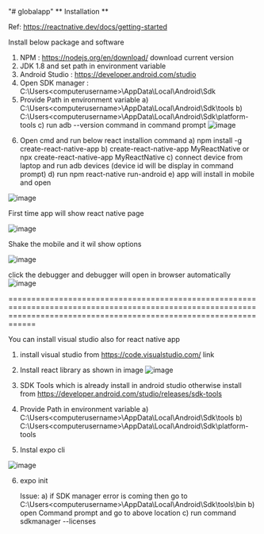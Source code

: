 "# globalapp" 
**
Installation **

Ref: https://reactnative.dev/docs/getting-started

Install below package and software
1. NPM : https://nodejs.org/en/download/ download  current version
2. JDK 1.8 and set path in environment variable
3. Android Studio : https://developer.android.com/studio
4. Open SDK manager : C:\Users\<computerusername>\AppData\Local\Android\Sdk
5. Provide Path in environment variable
  a)  C:\Users\<computerusername>\AppData\Local\Android\Sdk\tools
  b) C:\Users\<computerusername>\AppData\Local\Android\Sdk\platform-tools
  c) run adb --version command in command prompt
  ![image](https://user-images.githubusercontent.com/79181490/109388385-b957e800-792c-11eb-8b50-e3442ee42cc5.png)

6) Open cmd and run below react installion command 
  a) npm install -g create-react-native-app
  b) create-react-native-app MyReactNative or npx create-react-native-app MyReactNative
  c) connect device from laptop and run adb devices (device id will be display in command prompt)
  d) run npm react-native run-android 
  e) app will install in mobile and open
  
  ![image](https://user-images.githubusercontent.com/79181490/109393045-98e85780-7945-11eb-89f8-5ba2f142ddc0.png)


  
  First time app will show react native page
  
  ![image](https://user-images.githubusercontent.com/79181490/109388806-5f0c5680-792f-11eb-89ea-a1fb5bcaa832.png)
  
  Shake the mobile and it wil show options
  
  ![image](https://user-images.githubusercontent.com/79181490/109388894-d9d57180-792f-11eb-85d5-e6443b4cee68.png)

  
  
  click the debugger and debugger will open in browser automatically
  ![image](https://user-images.githubusercontent.com/79181490/109388881-ca562880-792f-11eb-8489-46f851a1e7d1.png)


 ========================================================================================================================================================================
  
   You can install visual studio  also for react native app
   1. install visual studio from  https://code.visualstudio.com/ link
   2. Install  react library as shown in image
   ![image](https://user-images.githubusercontent.com/79181490/109392624-31310d00-7943-11eb-98f6-5ff7168c9d27.png)
   3. SDK Tools which is already install in android studio otherwise install from https://developer.android.com/studio/releases/sdk-tools
   4. Provide Path in environment variable
     a)  C:\Users\<computerusername>\AppData\Local\Android\Sdk\tools
     b) C:\Users\<computerusername>\AppData\Local\Android\Sdk\platform-tools 
     
   5. Instal expo cli

![image](https://user-images.githubusercontent.com/79181490/109393451-b9191600-7947-11eb-8a2f-5f491d344c0b.png)   

6.  expo init <projectname>



    Issue:
  a) if SDK manager error is coming then go to  C:\Users\<computerusername>\AppData\Local\Android\Sdk\tools\bin 
  b) open Command prompt and go to above location 
  c) run command sdkmanager --licenses

